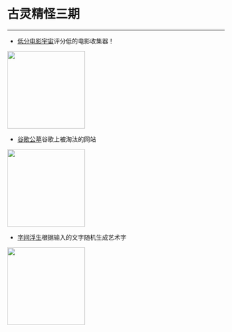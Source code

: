 # 古灵精怪三期
---

- [低分电影宇宙](https://datamuse.guokr.com/wmu)评分低的电影收集器！
<img width="180px" bor src="//qlhox0zpu.hn-bkt.clouddn.com/dfdyyz.png">

- [谷歌公墓](https://killedbygoogle.com/)谷歌上被淘汰的网站
<img width="180px" bor src="//qlhox0zpu.hn-bkt.clouddn.com/gggm.png">

- [字间浮生](http://z.topurl.cn/z/index.html#/)根据输入的文字随机生成艺术字
<img width="180px" bor src="//qlhox0zpu.hn-bkt.clouddn.com/zyfs.png">
